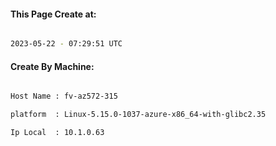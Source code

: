 
   
#### This Page Create at:

```bash

2023-05-22 - 07:29:51 UTC

```

#### Create By Machine:

```bash

Host Name : fv-az572-315

platform  : Linux-5.15.0-1037-azure-x86_64-with-glibc2.35

Ip Local  : 10.1.0.63

```

